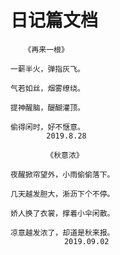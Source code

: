 # 日记篇文档



```
   《再来一根》

一薪半火，弹指灰飞。

气若如丝，烟雾缭绕。

提神醒脑，醍醐灌顶。

偷得闲时，好不惬意。
        2019.8.28
```




```
        《秋意浓》

夜醒掀帘望外，小雨偷偷落下。

几天越发胆大，淅沥下个不停。

娇人换了衣裳，撑着小伞闲散。

凉意越发浓了，却道是秋来报。
            2019.09.02
```

